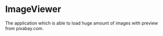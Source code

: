 # ImageViewer
The application which is able to load huge amount of images with preview from pixabay.com.
